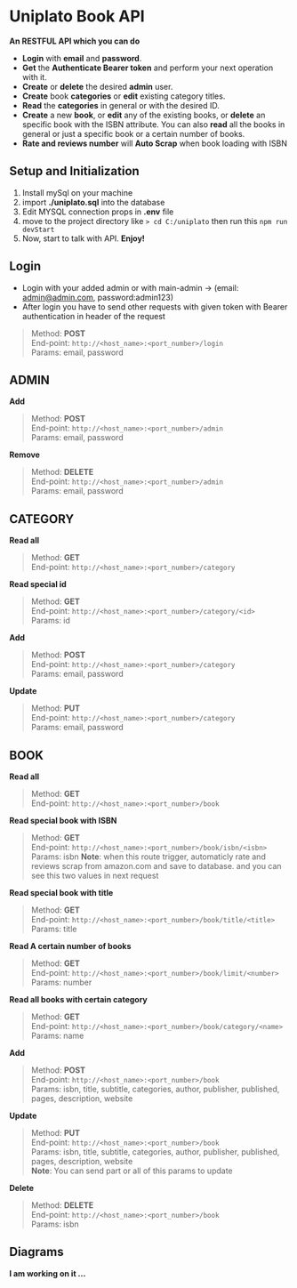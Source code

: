 # Uniplato Book API

**An RESTFUL API which you can do**

- **Login** with **email** and **password**.
- **Get** the **Authenticate Bearer token** and perform your next operation with it.
- **Create** or **delete** the desired **admin** user.
- **Create** book **categories** or **edit** existing category titles.
- **Read** the **categories** in general or with the desired ID.
- **Create** a new **book**, or **edit** any of the existing books, or **delete** an specific book with the ISBN attribute. You can also **read** all the books in general or just a specific book or a certain number of books.
- **Rate and reviews number** will **Auto Scrap** when book loading with ISBN

## Setup and Initialization

1. Install mySql on your machine
2. import **./uniplato.sql** into the database
3. Edit MYSQL connection props in **.env** file
4. move to the project directory like `> cd C:/uniplato` then run this `npm run devStart`
5. Now, start to talk with API. **Enjoy!**

## Login

- Login with your added admin or with main-admin -> (email: admin@admin.com, password:admin123)
- After login you have to send other requests with given token with Bearer authentication in header of the request

> Method: **POST**  
> End-point: `http://<host_name>:<port_number>/login`  
> Params: email, password

## ADMIN

**Add**

> Method: **POST**  
> End-point: `http://<host_name>:<port_number>/admin`  
> Params: email, password

**Remove**

> Method: **DELETE**  
> End-point: `http://<host_name>:<port_number>/admin`  
> Params: email, password

## CATEGORY

**Read all**

> Method: **GET**  
> End-point: `http://<host_name>:<port_number>/category`

**Read special id**

> Method: **GET**  
> End-point: `http://<host_name>:<port_number>/category/<id>`  
> Params: id

**Add**

> Method: **POST**  
> End-point: `http://<host_name>:<port_number>/category`  
> Params: email, password

**Update**

> Method: **PUT**  
> End-point: `http://<host_name>:<port_number>/category`  
> Params: email, password

## BOOK

**Read all**

> Method: **GET**  
> End-point: `http://<host_name>:<port_number>/book`

**Read special book with ISBN**

> Method: **GET**  
> End-point: `http://<host_name>:<port_number>/book/isbn/<isbn>`  
> Params: isbn
> **Note**: when this route trigger, automaticly rate and reviews scrap from amazon.com and save to database. and you can see this two values in next request

**Read special book with title**

> Method: **GET**  
> End-point: `http://<host_name>:<port_number>/book/title/<title>`  
> Params: title

**Read A certain number of books**

> Method: **GET**  
> End-point: `http://<host_name>:<port_number>/book/limit/<number>`  
> Params: number

**Read all books with certain category**

> Method: **GET**  
> End-point: `http://<host_name>:<port_number>/book/category/<name>`  
> Params: name

**Add**

> Method: **POST**  
> End-point: `http://<host_name>:<port_number>/book`  
> Params: isbn, title, subtitle, categories, author, publisher, published, pages, description, website

**Update**

> Method: **PUT**  
> End-point: `http://<host_name>:<port_number>/book`  
> Params: isbn, title, subtitle, categories, author, publisher, published, pages, description, website  
> **Note**: You can send part or all of this params to update

**Delete**

> Method: **DELETE**  
> End-point: `http://<host_name>:<port_number>/book`  
> Params: isbn

## Diagrams

**I am working on it ...**
